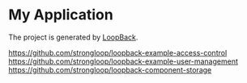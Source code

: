 # My Application

The project is generated by [LoopBack](http://loopback.io).

https://github.com/strongloop/loopback-example-access-control
https://github.com/strongloop/loopback-example-user-management
https://github.com/strongloop/loopback-component-storage

